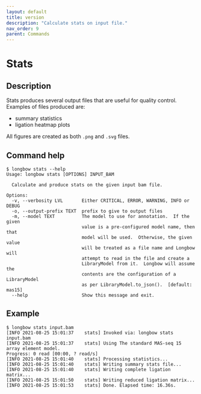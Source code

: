 ```yaml
---
layout: default
title: version
description: "Calculate stats on input file."
nav_order: 9
parent: Commands
---
```


# Stats

## Description

Stats produces several output files that are useful for quality control.  Examples of files produced are:

- summary statistics
- ligation heatmap plots

All figures are created as both `.png` and `.svg` files.

## Command help

```shell
$ longbow stats --help
Usage: longbow stats [OPTIONS] INPUT_BAM

  Calculate and produce stats on the given input bam file.

Options:
  -v, --verbosity LVL       Either CRITICAL, ERROR, WARNING, INFO or DEBUG
  -o, --output-prefix TEXT  prefix to give to output files
  -m, --model TEXT          The model to use for annotation.  If the given
                            value is a pre-configured model name, then that
                            model will be used.  Otherwise, the given value
                            will be treated as a file name and Longbow will
                            attempt to read in the file and create a
                            LibraryModel from it.  Longbow will assume the
                            contents are the configuration of a LibraryModel
                            as per LibraryModel.to_json().  [default: mas15]
  --help                    Show this message and exit.

```

## Example

```shell
$ longbow stats input.bam
[INFO 2021-08-25 15:01:37    stats] Invoked via: longbow stats input.bam
[INFO 2021-08-25 15:01:37    stats] Using The standard MAS-seq 15 array element model.
Progress: 0 read [00:00, ? read/s]
[INFO 2021-08-25 15:01:40    stats] Processing statistics...
[INFO 2021-08-25 15:01:40    stats] Writing summary stats file...
[INFO 2021-08-25 15:01:40    stats] Writing complete ligation matrix...
[INFO 2021-08-25 15:01:50    stats] Writing reduced ligation matrix...
[INFO 2021-08-25 15:01:53    stats] Done. Elapsed time: 16.36s.

```
